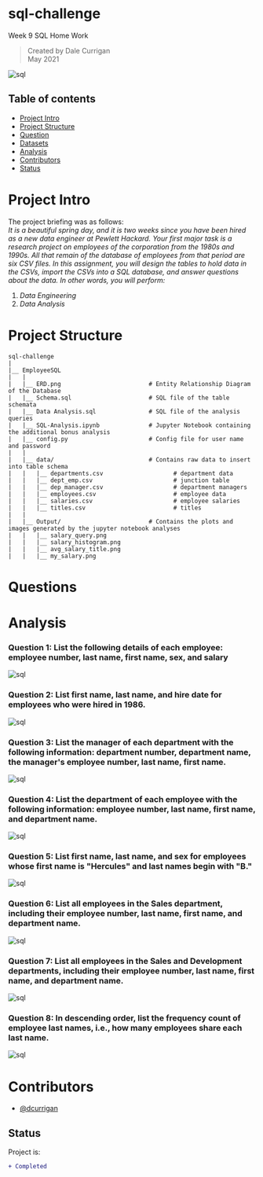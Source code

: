 # sql-challenge
Week 9 SQL Home Work

> Created by Dale Currigan  
> May 2021  
  
![sql](Output/sql.png)    

## Table of contents  
* [Project Intro](#Project-Intro)  
* [Project Structure](#Project-Structure)  
* [Question](#Questions)  
* [Datasets](#Datasets)  
* [Analysis](#Analysis)  
* [Contributors](#Contributors)  
* [Status](#Status)  

# Project Intro

The project briefing was as follows:  
*It is a beautiful spring day, and it is two weeks since you have been hired as a new data engineer at Pewlett Hackard. Your first major task is a research project on employees of the corporation from the 1980s and 1990s. All that remain of the database of employees from that period are six CSV files.
In this assignment, you will design the tables to hold data in the CSVs, import the CSVs into a SQL database, and answer questions about the data. In other words, you will perform:*    
  
1. *Data Engineering*  
2. *Data Analysis*  


# Project Structure
```
sql-challenge   
|  
|__ EmployeeSQL  
|   | 
|   |__ ERD.png                         # Entity Relationship Diagram of the Database
|   |__ Schema.sql                      # SQL file of the table schemata
|   |__ Data Analysis.sql               # SQL file of the analysis queries 
|   |__ SQL-Analysis.ipynb              # Jupyter Notebook containing the additional bonus analysis
|   |__ config.py                       # Config file for user name and password  
|   |
|   |__ data/                           # Contains raw data to insert into table schema  
|   |   |__ departments.csv                    # department data  
|   |   |__ dept_emp.csv                       # junction table  
|   |   |__ dep_manager.csv                    # department managers  
|   |   |__ employees.csv                      # employee data  
|   |   |__ salaries.csv                       # employee salaries  
|   |   |__ titles.csv                         # titles  
|   |   
|   |__ Output/                         # Contains the plots and images generated by the jupyter notebook analyses
|   |   |__ salary_query.png  
|   |   |__ salary_histogram.png
|   |   |__ avg_salary_title.png
|   |   |__ my_salary.png
``` 
  
# Questions 



  
# Analysis  
  
### Question 1: List the following details of each employee: employee number, last name, first name, sex, and salary   

![sql](Output/question_1.png)  

### Question 2: List first name, last name, and hire date for employees who were hired in 1986.

![sql](Output/question_21.png)  

### Question 3: List the manager of each department with the following information: department number, department name, the manager's employee number, last name, first name. 
  
![sql](Output/question_3.png)   
   
### Question 4: List the department of each employee with the following information: employee number, last name, first name, and department name. 
  
![sql](Output/question_4.png)  

### Question 5: List first name, last name, and sex for employees whose first name is "Hercules" and last names begin with "B." 

![sql](Output/question_5.png)  

### Question 6: List all employees in the Sales department, including their employee number, last name, first name, and department name. 

![sql](Output/question_6.png)  

### Question 7: List all employees in the Sales and Development departments, including their employee number, last name, first name, and department name. 

![sql](Output/question_7.png)  

### Question 8: In descending order, list the frequency count of employee last names, i.e., how many employees share each last name.

![sql](Output/question_8.png)  


  
# Contributors  
- [@dcurrigan](https://github.com/dcurrigan)  


## Status
Project is: 
````diff 
+ Completed
````
